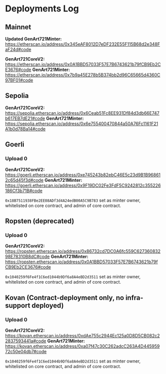 # Deployments Log

## Mainnet

**Updated GenArt721Minter:** https://etherscan.io/address/0x345eAF8012D7eDF232E55F115B68d2e348FaF24d#code

**GenArt721CoreV2:** https://etherscan.io/address/0x0A1BBD57033F57E7B6743621b79fCB9Eb2CE3676#code
**GenArt721Minter:** https://etherscan.io/address/0x7b9a45E278b5B374bb2d96C65665d4360C97BF01#code

## Sepolia

**GenArt721CoreV2:** https://sepolia.etherscan.io/address/0x6Ceab51Fc8EE931Df84d3db66E747b617EB7dE21#code
**GenArt721Minter:** https://sepolia.etherscan.io/address/0x6e755400470844a50A76Fc1161F21A1b0d78Ba14#code

## Goerli

### Upload 0

**GenArt721CoreV2:** https://goerli.etherscan.io/address/0xe745243b82ebC46E5c23d9B1B968612c65d45f3d#code
**GenArt721Minter:** https://goerli.etherscan.io/address/0x9F19DC02Fe3FdF5C9242812c355226186Cf3b71B#code

`0x18B7511938FBe2EE08ADf3d4A24edB00A5C9B783` set as minter owner, whitelisted on core contract, and admin of core contract.

## Ropsten (deprecated)

### Upload 0

**GenArt721CoreV2:** https://ropsten.etherscan.io/address/0x86732cd7DC0A6fc559C62736083298E78310B8dC#code
**GenArt721Minter:** https://ropsten.etherscan.io/address/0x0A1BBD57033F57E7B6743621b79fCB9Eb2CE3676#code

`0x1040259f6Fe4f1C6ed1044b9Df6a8A4eBD2d3511` set as minter owner, whitelisted on core contract, and admin of core contract.

## Kovan (Contract-deployment **only**, no infra-support deployed)

### Upload 0

**GenArt721CoreV2:** https://kovan.etherscan.io/address/0xdAe755c2944Ec125a0D8D5CB082c22837593441a#code
**GenArt721Minter:** https://kovan.etherscan.io/address/0xa07f47c30C262adcC263A4D44595972c50e04db7#code

`0x1040259f6Fe4f1C6ed1044b9Df6a8A4eBD2d3511` set as minter owner, whitelisted on core contract, and admin of core contract.
